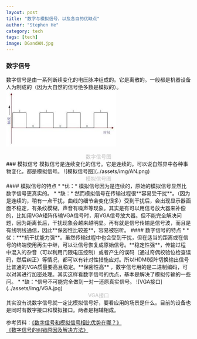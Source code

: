 ```yaml
---
layout: post
title: "数字与模拟信号，以及各自的优缺点"
author: "Stephen He"
category: tech
tags: [tech]
image: DGandAN.jpg
---
```

### 数字信号    
数字信号是由一系列断续变化的电压脉冲组成的。它是离散的。一般都是机器设备人为制成的（因为大自然的信号绝多数是模拟的）。    
![数字信号图](../assets/img/1.jpg)   
<center style="font-size:14px;color:#C0C0C0;">数字信号图</center>   
### 模拟信号    
模拟信号是连续变化的信号。它是连续的。可以说自然界中各种事物变化，都是模拟信号。    
![模拟信号图](../assets/img/AN.png)  
<center style="font-size:14px;color:#C0C0C0;">模拟信号图</center>    
<!-- <center>*模拟与数字的区别图*<center> -->
#### 模拟信号的特点   
* *优：* 模拟信号因为是连续的，原始的模拟信号显然比数字信号更真实的。
* *缺：* 然而模拟信号在传输过程很**容易受干扰**。（因为是连续的，稍有一点干扰，曲线的细节会变化很多）受到干扰后，会出现显示器画面不稳定，有条纹模糊，声音有噪声等现象。其实是有可以用信号放大器来补偿的，比如用VGA矩阵传输VGA信号时，用VGA信号放大器。但不能完全解决问题，因为距离长后，干扰现象会越来越明显。再有就是信号传输是信号波，而且是有线明线通信，因此**保密性比较差**，容易被窃听。  
#### 数字信号的特点    
* *优：***抗干扰能力强**。虽然传输过程中也会受到干扰，但在适当的距离或在信号的终端使用再生中继，可以让信号恢复成原始信号。**稳定性强**，传输过程中混入的杂音（可以利用门限电压控制）或者产生的误码（通过奇偶校验位检查误码，然后纠正）等情况，都可以有针对性措施应对。所以HDMI矩阵切换输出信号比普通的VGA质量要高且稳定。**保密性高** ，数字信号用的是二进制编码，可以对其进行加密处理。其实这样看数字信号的优点，基本是解决了模拟传输的一些问。
* *缺：*信号不可能完全做到一对一还原真实信号。      
![VGA接口](../assets/img/VGA.jpg)  
<center style="font-size:14px;color:#C0C0C0;">VGA接口</center>
其实没有说数字信号就一定比模拟信号好，要看应用的场景是什么。目前的设备也是同时有数字接口和模拟接口。两者是相辅相成。     


参考资料：[《数字信号和模拟信号相比优势在哪？》](http://www.gzyueda.cn/Tech_info/2016/557.html)     
[《数字信号的纠错原因及解决方法》](http://m.elecfans.com/article/161980.html)
